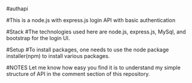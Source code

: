 #authapi

#This is a node.js with express.js login API with basic authentication

#Stack
#The technologies used here are node.js, express.js, MySql, and bootstrap for the login UI.

#Setup
#To install packages, one needs to use the node package installer(npm) to install various packages.

#NOTES
Let me know how easy you find it is to understand my simple structure of API in the comment section of this repository.
